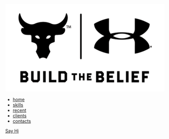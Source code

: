 <html>
<head>
  <link href="project.css" rel="stylesheet">
</head>
<body>
  <section id="main">
    <nav>
      <a href="#" class="logo">
      <img src="190919-REBEL-UA-ProjectRock-BTB-Logo-BW.png" alt="The logo of project Rock">
      </a>
      <ul class="menu">
        <li><a href="#" class="home">home</a></li>
        <li><a href="#">skills</a></li>
        <li><a href="#">recent</a></li>
        <li><a href="#">clients</a></li>
        <li><a href="#">contacts</a></li>
      </ul>
      <a href="#" class="hey">Say Hi</a>
    </nav>
  </section>
</body>
  
</html>  

